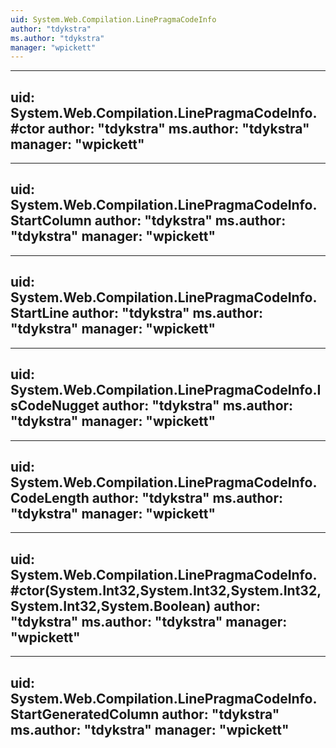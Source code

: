 ```yaml
---
uid: System.Web.Compilation.LinePragmaCodeInfo
author: "tdykstra"
ms.author: "tdykstra"
manager: "wpickett"
---
```


---
uid: System.Web.Compilation.LinePragmaCodeInfo.#ctor
author: "tdykstra"
ms.author: "tdykstra"
manager: "wpickett"
---

---
uid: System.Web.Compilation.LinePragmaCodeInfo.StartColumn
author: "tdykstra"
ms.author: "tdykstra"
manager: "wpickett"
---

---
uid: System.Web.Compilation.LinePragmaCodeInfo.StartLine
author: "tdykstra"
ms.author: "tdykstra"
manager: "wpickett"
---

---
uid: System.Web.Compilation.LinePragmaCodeInfo.IsCodeNugget
author: "tdykstra"
ms.author: "tdykstra"
manager: "wpickett"
---

---
uid: System.Web.Compilation.LinePragmaCodeInfo.CodeLength
author: "tdykstra"
ms.author: "tdykstra"
manager: "wpickett"
---

---
uid: System.Web.Compilation.LinePragmaCodeInfo.#ctor(System.Int32,System.Int32,System.Int32,System.Int32,System.Boolean)
author: "tdykstra"
ms.author: "tdykstra"
manager: "wpickett"
---

---
uid: System.Web.Compilation.LinePragmaCodeInfo.StartGeneratedColumn
author: "tdykstra"
ms.author: "tdykstra"
manager: "wpickett"
---
